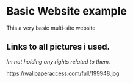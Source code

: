 # Basic Website example
This a very basic multi-site website

## Links to all pictures i used.
*Im not holding any rights related to them.*

https://wallpaperaccess.com/full/199948.jpg
